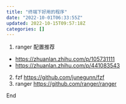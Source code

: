```yaml
---
title: "终端下好用的程序"
date: "2022-10-01T06:33:55Z"
updated: 2022-10-15T09:57:18Z
categories: []
---
```

1. ranger 配置推荐
  - https://zhuanlan.zhihu.com/p/105731111
  - https://zhuanlan.zhihu.com/p/441083543
2. fzf https://github.com/junegunn/fzf
3. ranger https://github.com/ranger/ranger

End
